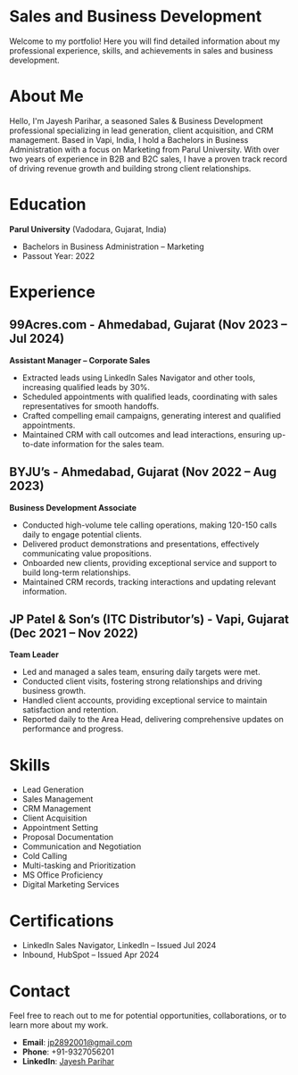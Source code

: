 # Sales and Business Development

Welcome to my portfolio! Here you will find detailed information about my professional experience, skills, and achievements in sales and business development.

# About Me

Hello, I'm Jayesh Parihar, a seasoned Sales & Business Development professional specializing in lead generation, client acquisition, and CRM management. Based in Vapi, India, I hold a Bachelors in Business Administration with a focus on Marketing from Parul University. With over two years of experience in B2B and B2C sales, I have a proven track record of driving revenue growth and building strong client relationships.

# Education

**Parul University** (Vadodara, Gujarat, India)
- Bachelors in Business Administration – Marketing
- Passout Year: 2022

# Experience

## 99Acres.com - Ahmedabad, Gujarat (Nov 2023 – Jul 2024)
**Assistant Manager – Corporate Sales**
- Extracted leads using LinkedIn Sales Navigator and other tools, increasing qualified leads by 30%.
- Scheduled appointments with qualified leads, coordinating with sales representatives for smooth handoffs.
- Crafted compelling email campaigns, generating interest and qualified appointments.
- Maintained CRM with call outcomes and lead interactions, ensuring up-to-date information for the sales team.

## BYJU’s - Ahmedabad, Gujarat (Nov 2022 – Aug 2023)
**Business Development Associate**
- Conducted high-volume tele calling operations, making 120-150 calls daily to engage potential clients.
- Delivered product demonstrations and presentations, effectively communicating value propositions.
- Onboarded new clients, providing exceptional service and support to build long-term relationships.
- Maintained CRM records, tracking interactions and updating relevant information.

## JP Patel & Son’s (ITC Distributor’s) - Vapi, Gujarat (Dec 2021 – Nov 2022)
**Team Leader**
- Led and managed a sales team, ensuring daily targets were met.
- Conducted client visits, fostering strong relationships and driving business growth.
- Handled client accounts, providing exceptional service to maintain satisfaction and retention.
- Reported daily to the Area Head, delivering comprehensive updates on performance and progress.

# Skills

- Lead Generation
- Sales Management
- CRM Management
- Client Acquisition
- Appointment Setting
- Proposal Documentation
- Communication and Negotiation
- Cold Calling
- Multi-tasking and Prioritization
- MS Office Proficiency
- Digital Marketing Services

# Certifications

- LinkedIn Sales Navigator, LinkedIn – Issued Jul 2024
- Inbound, HubSpot – Issued Apr 2024

# Contact

Feel free to reach out to me for potential opportunities, collaborations, or to learn more about my work.

- **Email**: jp2892001@gmail.com
- **Phone**: +91-9327056201
- **LinkedIn**: [Jayesh Parihar](https://www.linkedin.com/in/jayesh-parihar028/)




